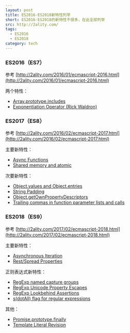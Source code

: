 ```yaml
---
layout: post
title: ES2016-ES2018新特性列举
short: ES2016-ES2018的新特性不很多，在此全部列举
src: http://2ality.com/
tags:
  - ES2016
  - ES2018
category: tech
---
```



### ES2016（ES7）
参考 [http://2ality.com/2016/01/ecmascript-2016.html](http://2ality.com/2016/01/ecmascript-2016.html)

两个特性：

- [Array.prototype.includes](http://2ality.com/2016/02/array-prototype-includes.html)
- [Exponentiation Operator (Rick Waldron)](http://2ality.com/2016/02/exponentiation-operator.html)
 

### ES2017（ES8）
参考 [http://2ality.com/2016/02/ecmascript-2017.html](http://2ality.com/2016/02/ecmascript-2017.html)

主要新特性：

- [Async Functions](http://2ality.com/2016/02/async-functions.html)
- [Shared memory and atomic](http://2ality.com/2017/01/shared-array-buffer.html)

次要新特性：

- [Object.values and Object.entries](http://2ality.com/2015/11/stage3-object-entries.html)
- [String Padding](http://2ality.com/2015/11/string-padding.html)
- [Object.getOwnPropertyDescriptors](http://2ality.com/2016/02/object-getownpropertydescriptors.html)
- [Trailing commas in function parameter lists and calls](http://2ality.com/2015/11/trailing-comma-parameters.html)
 

### ES2018（ES9）
参考 [http://2ality.com/2017/02/ecmascript-2018.html](http://2ality.com/2017/02/ecmascript-2018.html)

主要新特性：

- [Asynchronous Iteration](http://2ality.com/2016/10/asynchronous-iteration.html)
- [Rest/Spread Properties](http://2ality.com/2016/10/rest-spread-properties.html)

正则表达式新特性：

- [RegExp named capture groups](http://2ality.com/2017/05/regexp-named-capture-groups.html)
- [RegExp Unicode Property Escapes](http://2ality.com/2017/07/regexp-unicode-property-escapes.html)
- [RegExp Lookbehind Assertions](http://2ality.com/2017/05/regexp-lookbehind-assertions.html)
- [s(dotAll) flag for regular expressions](http://2ality.com/2017/07/regexp-dotall-flag.html)

其他：

- [Promise.prototype.finally](http://2ality.com/2017/07/promise-prototype-finally.html)
- [Template Literal Revision](http://2ality.com/2016/09/template-literal-revision.html)
 
